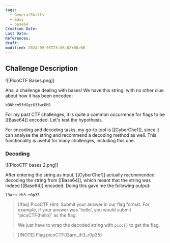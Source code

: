 ```yaml
---
tags:
  - GeneralSkills
  - easy
  - base64
Creation Date: 
Last Date: 
References: 
draft: 
modified: 2024-09-05T23:06:02+08:00
---
```

## Challenge Description
![[PicoCTF Bases.png]]

Aha, a challenge dealing with bases! We have this string, with no other clue about how it has been encoded:

```
bDNhcm5fdGgzX3IwcDM1
```

For my past CTF challenges, it is quite a common occurrence for flags to be [[Base64]] encoded. Let's test the hypothesis. 

For encoding and decoding tasks, my go-to tool is [[CyberChef]], since it can analyse the string and recommend a decoding method as well. This functionality is useful for many challenges, including this one. 
### Decoding
![[PicoCTF bases 2.png]]

After entering the string as input, [[CyberChef]] actually recommended decoding the string from [[Base64]], which meant that the string was indeed [[Base64]] encoded. Doing this gave me the following output:

```
l3arn_th3_r0p35
```

>[!faq] PicoCTF Hint: Submit your answer in our flag format. For example, if your answer was 'hello', you would submit 'picoCTF{hello}' as the flag.
>
>We just have to wrap the decoded string with `pico{}` to get the flag.

> [!NOTE] Flag
> picoCTF{l3arn_th3_r0p35}